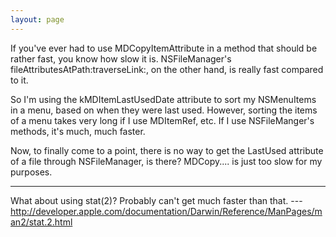 ```yaml
---
layout: page
---
```


If you've ever had to use MDCopyItemAttribute in a method that should be rather fast, you know how slow it is. NSFileManager's fileAttributesAtPath:traverseLink:, on the other hand, is really fast compared to it.

So I'm using the kMDItemLastUsedDate attribute to sort my NSMenuItems in a menu, based on when they were last used. However, sorting the items of a menu takes very long if I use MDItemRef, etc. If I use NSFileManger's methods, it's much, much faster.

Now, to finally come to a point, there is no way to get the LastUsed attribute of a file through NSFileManager, is there? MDCopy.... is just too slow for my purposes.

----

What about using stat(2)? Probably can't get much faster than that. --- http://developer.apple.com/documentation/Darwin/Reference/ManPages/man2/stat.2.html
